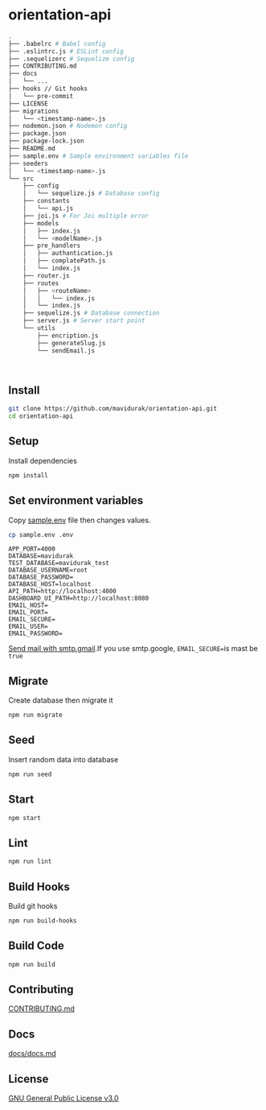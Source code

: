# orientation-api

```bash
.
├── .babelrc # Babel config
├── .eslintrc.js # ESLint config
├── .sequelizerc # Sequelize config
├── CONTRIBUTING.md 
├── docs
│   └── ...
├── hooks // Git hooks
│   └── pre-commit
├── LICENSE
├── migrations
│   └── <timestamp-name>.js
├── nodemon.json # Nodemon config
├── package.json
├── package-lock.json
├── README.md
├── sample.env # Sample environment variables file
├── seeders
│   └── <timestamp-name>.js
└── src
    ├── config
    │   └── sequelize.js # Database config
    ├── constants
    │   └── api.js
    ├── joi.js # For Joi multiple error
    ├── models
    │   ├── index.js
    │   └── <modelName>.js
    ├── pre_handlers
    │   ├── authantication.js
    │   ├── complatePath.js
    │   └── index.js
    ├── router.js
    ├── routes
    │   ├── <routeName>
    │   │   └── index.js
    │   └── index.js
    ├── sequelize.js # Database connection
    ├── server.js # Server start point
    └── utils
        ├── encription.js
        ├── generateSlug.js
        └── sendEmail.js

        

```


## Install
```bash
git clone https://github.com/mavidurak/orientation-api.git
cd orientation-api
```
## Setup
Install dependencies
```bash
npm install
```
## Set environment variables
Copy [sample.env](./sample.env) file then changes values.
```bash
cp sample.env .env
```
```
APP_PORT=4000
DATABASE=mavidurak
TEST_DATABASE=mavidurak_test
DATABASE_USERNAME=root
DATABASE_PASSWORD=
DATABASE_HOST=localhost
API_PATH=http://localhost:4000
DASHBOARD_UI_PATH=http://localhost:8080
EMAIL_HOST=
EMAIL_PORT=
EMAIL_SECURE=
EMAIL_USER=
EMAIL_PASSWORD=
```

[Send mail with smtp.gmail](https://support.google.com/mail/answer/7126229?visit_id=637363760481005370-2213185597&hl=tr&rd=1).If you use smtp.google, ```EMAIL_SECURE=```is mast be ```true```

## Migrate
Create database then migrate it
```bash
npm run migrate
```
## Seed
Insert random data into database
```bash
npm run seed
```
## Start
```bash
npm start
```
## Lint
```bash
npm run lint
```
## Build Hooks
Build git hooks
```bash
npm run build-hooks
```
## Build Code
```bash
npm run build
```

## Contributing
[CONTRIBUTING.md](CONTRIBUTING.md)

## Docs
[docs/docs.md](docs/docs.md)

## License
[GNU General Public License v3.0](LICENSE)
